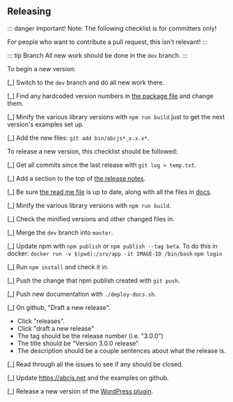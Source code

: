 ## Releasing

::: danger Important!
Note: The following checklist is for committers only! 

For people who want to contribute a pull request, this isn't relevant!
:::

::: tip Branch
All new work should be done in the `dev` branch.
:::

To begin a new version:

[_] Switch to the `dev` branch and do all new work there.

[_] Find any hardcoded version numbers in [the package file](../package.json) and change them. 

[_] Minify the various library versions with `npm run build` just to get the next version's examples set up.

[_] Add the new files: `git add bin/abcjs*_x.x.x*`.

To release a new version, this checklist should be followed:

[_] Get all commits since the last release with `git log > temp.txt`.

[_] Add a section to the top of [the release notes](../RELEASE.md).

[_] Be sure [the read me file](../README.md) is up to date, along with all the files in [docs](../docs).

[_] Minify the various library versions with `npm run build`.

[_] Check the minified versions and other changed files in.

[_] Merge the `dev` branch into `master`. 

[_] Update npm with `npm publish` or `npm publish --tag beta`.
    To do this in docker:
    `docker run -v $(pwd):/srv/app -it IMAGE-ID /bin/bash`
     `npm login`

[_] Run `npm install` and check it in.

[_] Push the change that npm publish created with `git push`.

[_] Push new documentation with `./deploy-docs.sh`.

[_] On github, "Draft a new release".
* Click "releases".
* Click "draft a new release"
* The tag should be the release number (i.e. "3.0.0")
* The title should be "Version 3.0.0 release"
* The description should be a couple sentences about what the release is.

[_] Read through all the issues to see if any should be closed.

[_] Update https://abcjs.net and the examples on github.

[_] Release a new version of the [WordPress plugin](https://wordpress.org/plugins/abc-notation/).

